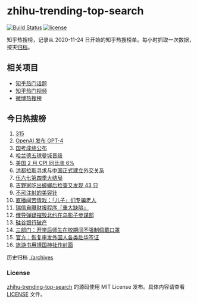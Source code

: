 # zhihu-trending-top-search

[![Build Status](https://github.com/justjavac/zhihu-trending-top-search/workflows/ci/badge.svg?branch=main)](https://github.com/justjavac/zhihu-trending-top-search/actions)
[![license](https://img.shields.io/github/license/justjavac/zhihu-trending-top-search)](https://github.com/justjavac/zhihu-trending-top-search/blob/main/LICENSE)

知乎热搜榜，记录从 2020-11-24 日开始的知乎热搜榜单。每小时抓取一次数据，按天[归档](./archives)。

## 相关项目

- [知乎热门话题](https://github.com/justjavac/zhihu-trending-hot-questions)
- [知乎热门视频](https://github.com/justjavac/zhihu-trending-hot-video)
- [微博热搜榜](https://github.com/justjavac/weibo-trending-hot-search)

## 今日热搜榜

<!-- BEGIN -->
<!-- 最后更新时间 Wed Mar 15 2023 21:16:16 GMT+0800 (China Standard Time) -->

1. [315](https://www.zhihu.com/search?q=315)
1. [OpenAI 发布 GPT-4](https://www.zhihu.com/search?q=OpenAI%20%E5%8F%91%E5%B8%83%20GPT-4)
1. [国考成绩公布](https://www.zhihu.com/search?q=%E5%9B%BD%E8%80%83%E6%88%90%E7%BB%A9%E5%85%AC%E5%B8%83)
1. [哈兰德五球曼城晋级](https://www.zhihu.com/search?q=%E5%93%88%E5%85%B0%E5%BE%B7%E4%BA%94%E7%90%83%E6%9B%BC%E5%9F%8E%E6%99%8B%E7%BA%A7)
1. [美国 2 月 CPI 同比涨 6%](https://www.zhihu.com/search?q=%E7%BE%8E%E5%9B%BD%202%20%E6%9C%88%20CPI%20%E5%90%8C%E6%AF%94%E6%B6%A8%206%25%20)
1. [洪都拉斯寻求与中国正式建立外交关系](https://www.zhihu.com/search?q=%E6%B4%AA%E9%83%BD%E6%8B%89%E6%96%AF%E5%AF%BB%E6%B1%82%E4%B8%8E%E4%B8%AD%E5%9B%BD%E6%AD%A3%E5%BC%8F%E5%BB%BA%E7%AB%8B%E5%A4%96%E4%BA%A4%E5%85%B3%E7%B3%BB)
1. [伍六七第四季大结局](https://www.zhihu.com/search?q=%E4%BC%8D%E5%85%AD%E4%B8%83%E7%AC%AC%E5%9B%9B%E5%AD%A3%E5%A4%A7%E7%BB%93%E5%B1%80)
1. [吉野家吃出蟑螂后检查又发现 43 只](https://www.zhihu.com/search?q=%E5%90%89%E9%87%8E%E5%AE%B6%E5%90%83%E5%87%BA%E8%9F%91%E8%9E%82%E5%90%8E%E6%A3%80%E6%9F%A5%E5%8F%88%E5%8F%91%E7%8E%B0%2043%20%E5%8F%AA)
1. [不可注射的美容针](https://www.zhihu.com/search?q=%E4%B8%8D%E5%8F%AF%E6%B3%A8%E5%B0%84%E7%9A%84%E7%BE%8E%E5%AE%B9%E9%92%88)
1. [直播间苦情戏：「儿子」们专骗老人](https://www.zhihu.com/search?q=%E7%9B%B4%E6%92%AD%E9%97%B4%E8%8B%A6%E6%83%85%E6%88%8F%EF%BC%9A%E3%80%8C%E5%84%BF%E5%AD%90%E3%80%8D%E4%BB%AC%E4%B8%93%E9%AA%97%E8%80%81%E4%BA%BA)
1. [瑞信自曝财报程序「重大缺陷」](https://www.zhihu.com/search?q=%09%E7%91%9E%E4%BF%A1%E8%87%AA%E6%9B%9D%E8%B4%A2%E6%8A%A5%E7%A8%8B%E5%BA%8F%E3%80%8C%E9%87%8D%E5%A4%A7%E7%BC%BA%E9%99%B7%E3%80%8D)
1. [俄导弹疑摧毁北约在乌影子参谋部](https://www.zhihu.com/search?q=%E4%BF%84%E5%AF%BC%E5%BC%B9%E7%96%91%E6%91%A7%E6%AF%81%E5%8C%97%E7%BA%A6%E5%9C%A8%E4%B9%8C%E5%BD%B1%E5%AD%90%E5%8F%82%E8%B0%8B%E9%83%A8)
1. [硅谷银行破产](https://www.zhihu.com/search?q=%E7%A1%85%E8%B0%B7%E9%93%B6%E8%A1%8C%E7%A0%B4%E4%BA%A7)
1. [三部门：开学后师生在校期间不强制佩戴口罩](https://www.zhihu.com/search?q=%E4%B8%89%E9%83%A8%E9%97%A8%EF%BC%9A%E5%BC%80%E5%AD%A6%E5%90%8E%E5%B8%88%E7%94%9F%E5%9C%A8%E6%A0%A1%E6%9C%9F%E9%97%B4%E4%B8%8D%E5%BC%BA%E5%88%B6%E4%BD%A9%E6%88%B4%E5%8F%A3%E7%BD%A9)
1. [官方：恢复审发外国人各类赴华签证](https://www.zhihu.com/search?q=%E5%AE%98%E6%96%B9%EF%BC%9A%E6%81%A2%E5%A4%8D%E5%AE%A1%E5%8F%91%E5%A4%96%E5%9B%BD%E4%BA%BA%E5%90%84%E7%B1%BB%E8%B5%B4%E5%8D%8E%E7%AD%BE%E8%AF%81)
1. [旅游书用靖国神社作封面](https://www.zhihu.com/search?q=%E6%97%85%E6%B8%B8%E4%B9%A6%E7%94%A8%E9%9D%96%E5%9B%BD%E7%A5%9E%E7%A4%BE%E4%BD%9C%E5%B0%81%E9%9D%A2)

<!-- END -->

历史归档 [./archives](./archives)

### License

[zhihu-trending-top-search](https://github.com/justjavac/zhihu-trending-top-search) 的源码使用 MIT License
发布。具体内容请查看 [LICENSE](./LICENSE) 文件。
